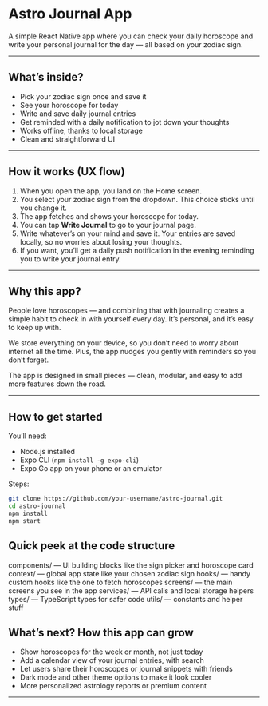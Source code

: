 # Astro Journal App

A simple React Native app where you can check your daily horoscope and write your personal journal for the day — all based on your zodiac sign.

---

## What’s inside?

- Pick your zodiac sign once and save it  
- See your horoscope for today  
- Write and save daily journal entries  
- Get reminded with a daily notification to jot down your thoughts  
- Works offline, thanks to local storage  
- Clean and straightforward UI  

---

## How it works (UX flow)

1. When you open the app, you land on the Home screen.  
2. You select your zodiac sign from the dropdown. This choice sticks until you change it.  
3. The app fetches and shows your horoscope for today.  
4. You can tap **Write Journal** to go to your journal page.  
5. Write whatever’s on your mind and save it. Your entries are saved locally, so no worries about losing your thoughts.  
6. If you want, you’ll get a daily push notification in the evening reminding you to write your journal entry.  

---

## Why this app?

People love horoscopes — and combining that with journaling creates a simple habit to check in with yourself every day. It’s personal, and it’s easy to keep up with.

We store everything on your device, so you don’t need to worry about internet all the time. Plus, the app nudges you gently with reminders so you don’t forget.

The app is designed in small pieces — clean, modular, and easy to add more features down the road.

---

## How to get started

You’ll need:

- Node.js installed  
- Expo CLI (`npm install -g expo-cli`)  
- Expo Go app on your phone or an emulator  

Steps:

```bash
git clone https://github.com/your-username/astro-journal.git
cd astro-journal
npm install
npm start
```

## Quick peek at the code structure

components/ — UI building blocks like the sign picker and horoscope card
context/ — global app state like your chosen zodiac sign
hooks/ — handy custom hooks like the one to fetch horoscopes
screens/ — the main screens you see in the app
services/ — API calls and local storage helpers
types/ — TypeScript types for safer code
utils/ — constants and helper stuff

## What’s next? How this app can grow

- Show horoscopes for the week or month, not just today  
- Add a calendar view of your journal entries, with search  
- Let users share their horoscopes or journal snippets with friends  
- Dark mode and other theme options to make it look cooler  
- More personalized astrology reports or premium content
---
